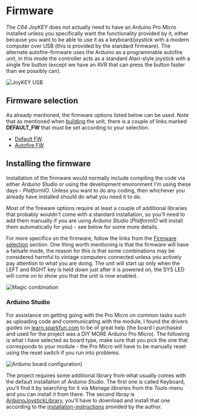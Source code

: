 # Firmware
The *C64 JoyKEY* does not actually need to have an Arduino Pro Micro installed unless you specifically want the functionality provided by it, either because you want to be able to use it as a keyboard/joystick with a modern computer over USB (this is provided by the standard firmware). The alternate autofire-firmware uses the Arduino as a programmable autofire unit, in this mode the controller acts as a standard Atari-style joystick with a single fire button (except we have an AVR that can press the button faster than we possibly can).

![JoyKEY USB](https://github.com/tebl/C64-JoyKEY/raw/main/gallery/2020-12-04%2002.27.40.jpg)

## Firmware selection
As already mentioned, the firmware options listed below can be used. Note that as mentioned when [building](https://github.com/tebl/C64-JoyKEY/blob/main/documentation/building.md#soldering-it-together) the unit, there is a couple of links marked **DEFAULT_FW** that must be set according to your selection.
- [Default FW](https://github.com/tebl/C64-JoyKEY/tree/main/software/arduino/Joykey)
- [Autofire FW](https://github.com/tebl/C64-JoyKEY/blob/main/software/arduino/Autofire/)

## Installing the firmware
Installation of the firmware would normally include compiling the code via either *Arduino Studio* or using the development environment I'm using these days - *PlatformIO*. Unless you want to do any coding, then whichever you already have installed should do what you need it to do.

Most of the fireware options require at least a couple of additional libraries that probably wouldn't come with a standard installation, so you'll need to add them manually if you are using *Arduino Studio* (*PlatformIO* will install them automatically for you) - see below for some more details.

For more specifics on the firmware, follow the links from the [Firmware selection](#firmware-selection) section. One thing worth mentioning is that the firmware will have a failsafe mode, the reason for this is that some combinations may be considered harmful to vintage computers connected unless you actively pay attention to what you are doing. The unit will start up only when the LEFT and RIGHT key is held down just after it is powered on, the SYS LED will come on to show you that the unit is now enabled.

![Magic combination](https://github.com/tebl/C64-JoyKEY/raw/main/gallery/alternate_mode.jpg)

### Arduino Studio
For assistance on getting going with the Pro Micro on common tasks such as uploading code and communicating with the module, I found the drivers guides on [learn.sparkfun.com](https://learn.sparkfun.com/tutorials/pro-micro--fio-v3-hookup-guide#hardware-overview-pro-micro) to be of great help (the board I purchased and used for the project was a DIY MORE Arduino Pro Micro). The following is what I have selected as board type, make sure that you pick the one that corresponds to your module - the Pro Micro will have to be manually reset using the reset switch if you run into problems.

![Arduino board configuration](https://github.com/tebl/C64-JoyKEY/raw/main/software/arduino/Joykey/arduino_settings.png))

The project requires some additional library from what usually comes with the default installation of *Arduino Studio*. The first one is called Keyboard, you'll find it by searching for it via *Manage libraries* from the *Tools*-menu and you can install it from there. The second libray is [ArduinoJoystickLibrary](https://github.com/MHeironimus/ArduinoJoystickLibrary), you'll have to download and install that one according to the  [installation-instructions](https://github.com/MHeironimus/ArduinoJoystickLibrary#installation-instructions) provided by the author.